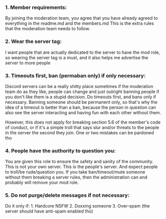 ### 1. Member requirements:
By joining the moderation team, you agree that you have already agreed to everything in the readme.md and the members.md
This is the extra rules that the moderation team needs to follow.

### 2. Wear the server tag:
I want people that are actually dedicated to the server to have the mod role, so wearing the server tag is a must, and
it also helps me advertise the server to more people

### 3. Timeouts first, ban (permaban only) if only necessary:
Discord servers can be a really shitty place sometimes if the moderation team do as they like, people can change and
just outright banning people if you don't like them is a stupid decision. Do timeouts first, and bans only if necessary.
Banning someone should be permanent only, so that's why the idea of a timeout is better than a ban, because the person
in question can also see the server interacting and having fun with each other without them.

However, this does not apply for breaking section 5.6 of the member's code of conduct, or if it's a simple troll that
says slur and/or threats to the people in the server the second they join. One or two mistakes can be pardoned tho

### 4. People have the authority to question you:
You are given this role to ensure the safety and sanity of the community. This is not your own server. This is the
people's server. And expect people to troll/be rude/question you. If you take ban/timeout/mute someone without them
breaking a server rules, then the administration can and probably will remove your mod role.

### 5. Do not purge/delete messages if not necessary:
Do it only if:
1\. Hardcore NSFW
2\. Doxxing someone
3\. Over-spam (the server should have anti-spam enabled tho)
